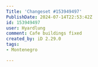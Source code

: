 ```yaml
---
Title: 'Changeset #153949497'
PublishDate: 2024-07-14T22:53:42Z
id: 153949497
user: Hyardlung
comment: Cafe buildings fixed
created_by: iD 2.29.0
tags:
- Montenegro

---
```


